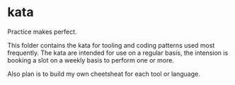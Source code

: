 # kata

Practice makes perfect. 

This folder contains the kata for tooling and coding patterns used most frequently.
The kata are intended for use on a regular basis, the intension is booking a slot on a weekly basis to perform one or more.

Also plan is to build my own cheetsheat for each tool or language.


